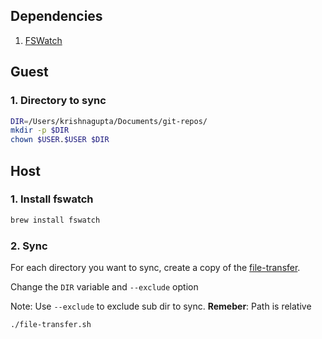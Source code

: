 
## Dependencies

1. [FSWatch](https://github.com/emcrisostomo/fswatch)

## Guest
### 1. Directory to sync
```sh
DIR=/Users/krishnagupta/Documents/git-repos/
mkdir -p $DIR
chown $USER.$USER $DIR
```

## Host
### 1. Install fswatch
```sh
brew install fswatch
```

### 2. Sync
For each directory you want to sync, create a copy of the [file-transfer](./file-transfer.sh).

Change the `DIR` variable and `--exclude` option

  Note: Use `--exclude` to exclude sub dir to sync. **Remeber**: Path is relative

```sh
./file-transfer.sh
```

